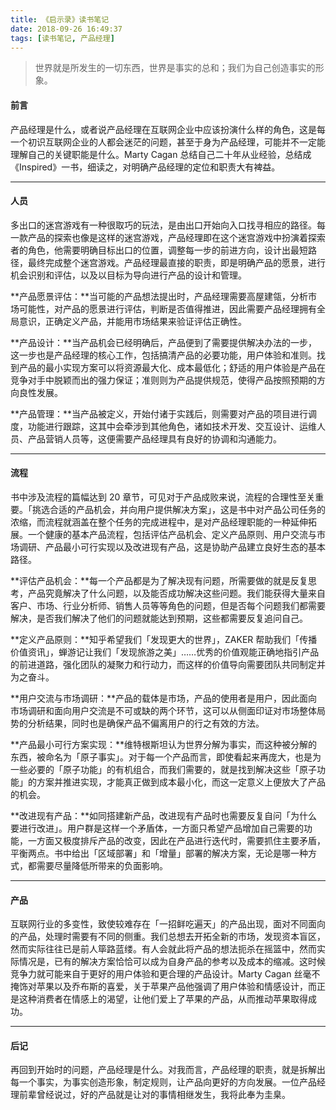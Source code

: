 ```yaml
---
title: 《启示录》读书笔记
date: 2018-09-26 16:49:37
tags: [读书笔记, 产品经理]
---
```


> 世界就是所发生的一切东西，世界是事实的总和；我们为自己创造事实的形象。

#### 前言

产品经理是什么，或者说产品经理在互联网企业中应该扮演什么样的角色，这是每一个初识互联网企业的人都会迷茫的问题，甚至于身为产品经理，可能并不一定能理解自己的关键职能是什么。Marty Cagan 总结自己二十年从业经验，总结成《Inspired》一书，细读之，对明确产品经理的定位和职责大有裨益。

------

<!-- more -->

#### 人员

多出口的迷宫游戏有一种很取巧的玩法，是由出口开始向入口找寻相应的路径。每一款产品的探索也像是这样的迷宫游戏，产品经理即在这个迷宫游戏中扮演着探索者的角色，他需要明确目标出口的位置，调整每一步的前进方向，设计出最短路径，最终完成整个迷宫游戏。产品经理最直接的职责，即是明确产品的愿景，进行机会识别和评估，以及以目标为导向进行产品的设计和管理。

**产品愿景评估：**当可能的产品想法提出时，产品经理需要高屋建瓴，分析市场可能性，对产品的愿景进行评估，判断是否值得推进，因此需要产品经理拥有全局意识，正确定义产品，并能用市场结果来验证评估正确性。

**产品设计：**当产品机会已经明确后，产品便到了需要提供解决办法的一步，这一步也是产品经理的核心工作，包括搞清产品的必要功能，用户体验和准则。找到产品的最小实现方案可以将资源最大化、成本最低化；舒适的用户体验是产品在竞争对手中脱颖而出的强力保证；准则则为产品提供规范，使得产品按照预期的方向良性发展。

**产品管理：**当产品被定义，开始付诸于实践后，则需要对产品的项目进行调度，功能进行跟踪，这其中会牵涉到其他角色，诸如技术开发、交互设计、运维人员、产品营销人员等，这便需要产品经理具有良好的协调和沟通能力。

------

#### 流程

书中涉及流程的篇幅达到 20 章节，可见对于产品成败来说，流程的合理性至关重要。「挑选合适的产品机会，并向用户提供解决方案」，这是书中对产品公司任务的浓缩，而流程就涵盖在整个任务的完成进程中，是对产品经理职能的一种延伸拓展。一个健康的基本产品流程，包括评估产品机会、定义产品原则、用户交流与市场调研、产品最小可行实现以及改进现有产品，这是协助产品建立良好生态的基本路径。

**评估产品机会：**每一个产品都是为了解决现有问题，所需要做的就是反复思考，产品究竟解决了什么问题，以及能否成功解决这些问题。我们能获得大量来自客户、市场、行业分析师、销售人员等等角色的问题，但是否每个问题我们都需要解决，是否我们解决了他们的问题就能达到预期，这些都需要反复追问自己。

**定义产品原则：**知乎希望我们「发现更大的世界」，ZAKER 帮助我们「传播价值资讯」，蝉游记让我们「发现旅游之美」……优秀的价值观能正确地指引产品的前进道路，强化团队的凝聚力和行动力，而这样的价值导向需要团队共同制定并为之奋斗。

**用户交流与市场调研：**产品的载体是市场，产品的使用者是用户，因此面向市场调研和面向用户交流是不可或缺的两个环节，这可以从侧面印证对市场整体局势的分析结果，同时也是确保产品不偏离用户的行之有效的方法。

**产品最小可行方案实现：**维特根斯坦认为世界分解为事实，而这种被分解的东西，被命名为「原子事实」。对于每一个产品而言，即使看起来再庞大，也是为一些必要的「原子功能」的有机组合，而我们需要的，就是找到解决这些「原子功能」的方案并推进实现，才能真正做到成本最小化，而这一定意义上便放大了产品的机会。

**改进现有产品：**如同搭建新产品，改进现有产品时也需要反复自问「为什么要进行改进」。用户群是这样一个矛盾体，一方面只希望产品增加自己需要的功能，一方面又极度排斥产品的改变，因此在产品进行迭代时，需要抓住主要矛盾，平衡两点。书中给出「区域部署」和「增量」部署的解决方案，无论是哪一种方式，都需要尽量降低所带来的负面影响。

------

#### 产品

互联网行业的多变性，致使较难存在「一招鲜吃遍天」的产品出现，面对不同面向的产品，处理时需要有不同的侧重。我们总想去开拓全新的市场，发现资本盲区，然而实际往往已是前人筚路蓝缕。有人会就此将产品的想法扼杀在摇篮中，然而实际情况是，已有的解决方案恰恰可以成为自身产品的参考以及成本的缩减。这时候竞争力就可能来自于更好的用户体验和更合理的产品设计。Marty Cagan 丝毫不掩饰对苹果以及乔布斯的喜爱，关于苹果产品他强调了用户体验和情感设计，而正是这种消费者在情感上的渴望，让他们爱上了苹果的产品，从而推动苹果取得成功。

------

#### 后记

再回到开始时的问题，产品经理是什么。对我而言，产品经理的职责，就是拆解出每一个事实，为事实创造形象，制定规则，让产品向更好的方向发展。一位产品经理前辈曾经说过，好的产品就是让对的事情相继发生，我将此奉为圭臬。